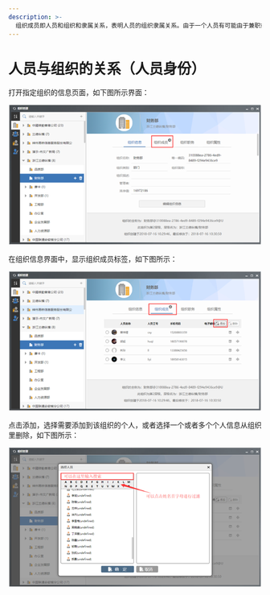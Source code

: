 ```yaml
---
description: >-
  组织成员即人员和组织和隶属关系，表明人员的组织隶属关系。由于一个人员有可能由于兼职或者借调的原因，需要在多个组织里使用，这样系统会为该人员生成多种人员与组织的关系，即“身份”。在O2OA中管理人员与组织的隶属关系（“身份”）比较方便，只需要在组织信息中对组织成员进行管理即可完成人员与组织隶属关系的绑定。
---
```


# 人员与组织的关系（人员身份）

打开指定组织的信息页面，如下图所示界面：

![](../../.gitbook/assets/image%20%287%29.png)

在组织信息界面中，显示组织成员标签，如下图所示：

![](../../.gitbook/assets/image%20%2890%29.png)

点击添加，选择需要添加到该组织的个人，或者选择一个或者多个个人信息从组织里删除，如下图所示：

![](../../.gitbook/assets/image%20%28176%29.png)

